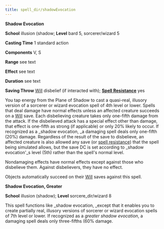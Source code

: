 ```yaml
---
title: spell_dir/shadowEvocation
---
```

 **Shadow Evocation**

**School** illusion (shadow; **Level** bard 5, sorcerer/wizard 5

**Casting Time** 1 standard action

**Components** V, S

**Range** see text

**Effect** see text

**Duration** see text

**Saving Throw** [Will](../combat#_will) disbelief (if interacted with); **[Spell Resistance](../glossary#_spell-resistance)** yes

You tap energy from the Plane of Shadow to cast a quasi-real, illusory version of a sorcerer or wizard evocation spell of 4th level or lower. Spells that deal damage have normal effects unless an affected creature succeeds on a [Will](../combat#_will) save. Each disbelieving creature takes only one-fifth damage from the attack. If the disbelieved attack has a special effect other than damage, that effect is one-fifth as strong (if applicable) or only 20% likely to occur. If recognized as a _shadow evocation, _a damaging spell deals only one-fifth (20%) damage. Regardless of the result of the save to disbelieve, an affected creature is also allowed any save (or [spell resistance](../glossary#_spell-resistance)) that the spell being simulated allows, but the save DC is set according to _shadow evocation'_s level (5th) rather than the spell's normal level.

Nondamaging effects have normal effects except against those who disbelieve them. Against disbelievers, they have no effect.

Objects automatically succeed on their [Will](../combat#_will) saves against this spell.

**Shadow Evocation, Greater**

**School** illusion (shadow); **Level** sorcere_dir/wizard 8

This spell functions like _shadow evocation, _except that it enables you to create partially real, illusory versions of sorcerer or wizard evocation spells of 7th level or lower. If recognized as a _greater shadow evocation_, a damaging spell deals only three-fifths (60% damage.

